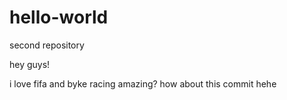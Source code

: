 # hello-world
second repository

hey guys!

i love fifa and byke racing
amazing?
how about this commit hehe
